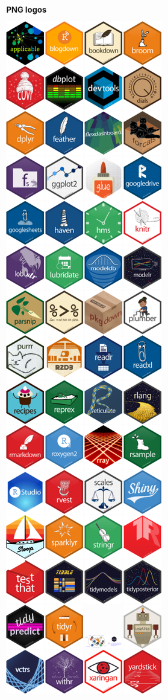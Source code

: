 
## PNG logos

<a href="applicable.png"><img src="applicable.png" width="100"></a>
<a href="blogdown.png"><img src="blogdown.png" width="100"></a>
<a href="bookdown.png"><img src="bookdown.png" width="100"></a>
<a href="broom.png"><img src="broom.png" width="100"></a>
<a href="covr.png"><img src="covr.png" width="100"></a>
<a href="dbplot.png"><img src="dbplot.png" width="100"></a>
<a href="devtools.png"><img src="devtools.png" width="100"></a>
<a href="dials.png"><img src="dials.png" width="100"></a>
<a href="dplyr.png"><img src="dplyr.png" width="100"></a>
<a href="feather.png"><img src="feather.png" width="100"></a>
<a href="flexdashboard.png"><img src="flexdashboard.png" width="100"></a>
<a href="forcats.png"><img src="forcats.png" width="100"></a>
<a href="fs.png"><img src="fs.png" width="100"></a>
<a href="ggplot2.png"><img src="ggplot2.png" width="100"></a>
<a href="glue.png"><img src="glue.png" width="100"></a>
<a href="googledrive.png"><img src="googledrive.png" width="100"></a>
<a href="googlesheets.png"><img src="googlesheets.png" width="100"></a>
<a href="haven.png"><img src="haven.png" width="100"></a>
<a href="hms.png"><img src="hms.png" width="100"></a>
<a href="knitr.png"><img src="knitr.png" width="100"></a>
<a href="lobstr.png"><img src="lobstr.png" width="100"></a>
<a href="lubridate.png"><img src="lubridate.png" width="100"></a>
<a href="modeldb.png"><img src="modeldb.png" width="100"></a>
<a href="modelr.png"><img src="modelr.png" width="100"></a>
<a href="parsnip.png"><img src="parsnip.png" width="100"></a>
<a href="pipe.png"><img src="pipe.png" width="100"></a>
<a href="pkgdown.png"><img src="pkgdown.png" width="100"></a>
<a href="plumber-female.png"><img src="plumber-female.png" width="100"></a>
<a href="purrr.png"><img src="purrr.png" width="100"></a>
<a href="r2d3.png"><img src="r2d3.png" width="100"></a>
<a href="readr.png"><img src="readr.png" width="100"></a>
<a href="readxl.png"><img src="readxl.png" width="100"></a>
<a href="recipes.png"><img src="recipes.png" width="100"></a>
<a href="reprex.png"><img src="reprex.png" width="100"></a>
<a href="reticulate.png"><img src="reticulate.png" width="100"></a>
<a href="rlang.png"><img src="rlang.png" width="100"></a>
<a href="rmarkdown.png"><img src="rmarkdown.png" width="100"></a>
<a href="roxygen2.png"><img src="roxygen2.png" width="100"></a>
<a href="rray.png"><img src="rray.png" width="100"></a>
<a href="rsample.png"><img src="rsample.png" width="100"></a>
<a href="RStudio.png"><img src="RStudio.png" width="100"></a>
<a href="rvest.png"><img src="rvest.png" width="100"></a>
<a href="scales.png"><img src="scales.png" width="100"></a>
<a href="shiny.png"><img src="shiny.png" width="100"></a>
<a href="sloop.png"><img src="sloop.png" width="100"></a>
<a href="sparklyr.png"><img src="sparklyr.png" width="100"></a>
<a href="stringr.png"><img src="stringr.png" width="100"></a>
<a href="tensorflow.png"><img src="tensorflow.png" width="100"></a>
<a href="testthat.png"><img src="testthat.png" width="100"></a>
<a href="tibble.png"><img src="tibble.png" width="100"></a>
<a href="tidymodels.png"><img src="tidymodels.png" width="100"></a>
<a href="tidyposterior.png"><img src="tidyposterior.png" width="100"></a>
<a href="tidypredict.png"><img src="tidypredict.png" width="100"></a>
<a href="tidyr.png"><img src="tidyr.png" width="100"></a>
<a href="tidyverse.png"><img src="tidyverse.png" width="100"></a>
<a href="usethis.png"><img src="usethis.png" width="100"></a>
<a href="vctrs.png"><img src="vctrs.png" width="100"></a>
<a href="withr.png"><img src="withr.png" width="100"></a>
<a href="xaringan.png"><img src="xaringan.png" width="100"></a>
<a href="yardstick.png"><img src="yardstick.png" width="100"></a>
